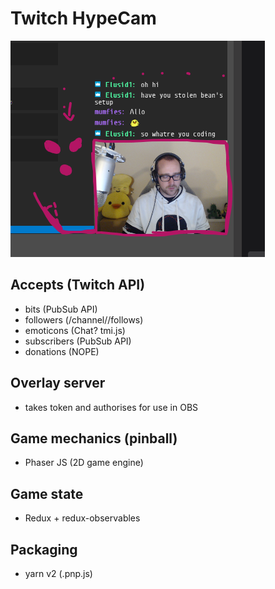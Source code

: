 # Twitch HypeCam

![Concept](./concept.png)

## Accepts (Twitch API)

- bits (PubSub API)
- followers (/channel/<channel id>/follows)
- emoticons (Chat? tmi.js)
- subscribers (PubSub API)
- donations (NOPE)

## Overlay server

- takes token and authorises for use in OBS

## Game mechanics (pinball)

- Phaser JS (2D game engine)

## Game state

- Redux + redux-observables

## Packaging

- yarn v2 (.pnp.js)
